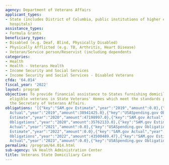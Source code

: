 ```yaml
---
agency: Department of Veterans Affairs
applicant_types:
- State (includes District of Columbia, public institutions of higher education and
  hospitals)
assistance_types:
- Formula Grants
beneficiary_types:
- Disabled (e.g. Deaf, Blind, Physically Disabled)
- Physically Afflicted (e.g. TB, Arthritis, Heart Disease)
- Veteran/Service person/Reservist (including dependents
categories:
- Health
- Health - Veterans Health
- Income Security and Social Services
- Income Security and Social Services - Disabled Veterans
cfda: '64.014'
fiscal_year: '2022'
layout: program
objective: To provide financial assistance to States furnishing domiciliary care to
  eligible veterans in State Veterans' Homes which meet the standards prescribed by
  the Secretary of Veterans Affairs.
obligations: '[{"key":"SAM.gov Estimate","year":"2019","amount":0.0},{"key":"SAM.gov
  Actual","year":"2019","amount":38941425.0},{"key":"USASpending.gov Obligations","year":"2019","amount":26554848.0},{"key":"SAM.gov
  Estimate","year":"2020","amount":47198997.0},{"key":"SAM.gov Actual","year":"2020","amount":0.0},{"key":"USASpending.gov
  Obligations","year":"2020","amount":35762133.0},{"key":"SAM.gov Estimate","year":"2021","amount":48284574.0},{"key":"SAM.gov
  Actual","year":"2021","amount":0.0},{"key":"USASpending.gov Obligations","year":"2021","amount":51823695.86},{"key":"SAM.gov
  Estimate","year":"2022","amount":0.0},{"key":"SAM.gov Actual","year":"2022","amount":43437146.0},{"key":"USASpending.gov
  Obligations","year":"2022","amount":43500489.47},{"key":"SAM.gov Estimate","year":"2023","amount":49095000.0},{"key":"SAM.gov
  Actual","year":"2023","amount":0.0},{"key":"USASpending.gov Obligations","year":"2023","amount":33740724.66}]'
permalink: /program/64.014.html
sub-agency: VA Health Administration Center
title: Veterans State Domiciliary Care
---
```


